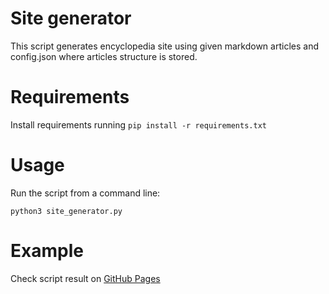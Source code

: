 # Site generator

This script generates encyclopedia site using given markdown articles
 and config.json where articles structure is stored.

# Requirements

Install requirements running `pip install -r requirements.txt`

# Usage

Run the script from a command line:

`python3 site_generator.py`

# Example

Check script result on [GitHub Pages](https://moofspb.github.io/19_site_generator/)